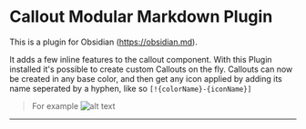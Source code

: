 # Callout Modular Markdown Plugin

This is a plugin for Obsidian (https://obsidian.md).

It adds a few inline features to the callout component.
With this Plugin installed it's possible to create custom Callouts on the fly.
Callouts can now be created in any base color, and then get any icon applied by adding its name seperated by a hyphen, like so `[!{colorName}-{iconName}]`

>For example 
>![alt text](image.png)
- - - 